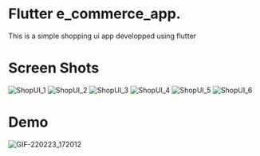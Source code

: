 # Flutter e_commerce_app.
This is a simple shopping ui app developped using flutter

# Screen Shots


![ShopUI_1](https://user-images.githubusercontent.com/93986114/155527267-e2d9aef3-1b35-4231-93a8-a4931698ede2.png) ![ShopUI_2](https://user-images.githubusercontent.com/93986114/155527525-472292c6-f3d6-4292-8a1d-cffe1f04eabf.png) ![ShopUI_3](https://user-images.githubusercontent.com/93986114/155527752-ac0b71bf-eece-41dd-997a-6386e6e131da.png) ![ShopUI_4](https://user-images.githubusercontent.com/93986114/155528265-66085eaf-62f4-4948-ab12-aae179253676.png) ![ShopUI_5](https://user-images.githubusercontent.com/93986114/155528619-c63bda64-5ab2-4510-998c-d5758be47555.png) ![ShopUI_6](https://user-images.githubusercontent.com/93986114/155530353-4fc9e372-2b78-4569-9537-f1c62bde8b78.png)



# Demo
![GIF-220223_172012](https://user-images.githubusercontent.com/93986114/155529287-51261fcd-148f-4c1f-87d2-5eac48e6dff5.gif)






